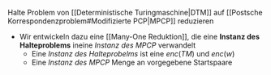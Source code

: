 Halte Problem von [[Deterministische Turingmaschine|DTM]] auf [[Postsche Korrespondenzproblem#Modifizierte PCP|MPCP]] reduzieren
- Wir entwickeln dazu eine [[Many-One Reduktion]], die eine **Instanz des Halteproblems** ineine *Instanz des MPCP* verwandelt
	- Eine *Instanz des Halteprobelms* ist eine $enc(TM)$ und $enc(w)$
	- Eine *Instanz des MPCP* Menge an vorgegebene Startspaare
